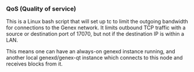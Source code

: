 ### QoS (Quality of service) ###

This is a Linux bash script that will set up tc to limit the outgoing bandwidth for connections to the Genex network. It limits outbound TCP traffic with a source or destination port of 17070, but not if the destination IP is within a LAN.

This means one can have an always-on genexd instance running, and another local genexd/genex-qt instance which connects to this node and receives blocks from it.
